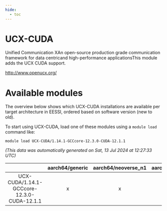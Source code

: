 ```yaml
---
hide:
  - toc
---
```


UCX-CUDA
========


Unified Communication XAn open-source production grade communication framework for data centricand high-performance applicationsThis module adds the UCX CUDA support.

http://www.openucx.org/
# Available modules


The overview below shows which UCX-CUDA installations are available per target architecture in EESSI, ordered based on software version (new to old).

To start using UCX-CUDA, load one of these modules using a `module load` command like:

```shell
module load UCX-CUDA/1.14.1-GCCcore-12.3.0-CUDA-12.1.1
```

*(This data was automatically generated on Sat, 13 Jul 2024 at 12:27:33 UTC)*  

| |aarch64/generic|aarch64/neoverse_n1|aarch64/neoverse_v1|x86_64/generic|x86_64/amd/zen2|x86_64/amd/zen3|x86_64/intel/haswell|x86_64/intel/skylake_avx512|
| :---: | :---: | :---: | :---: | :---: | :---: | :---: | :---: | :---: |
|UCX-CUDA/1.14.1-GCCcore-12.3.0-CUDA-12.1.1|x|x|x|x|x|x|x|x|
